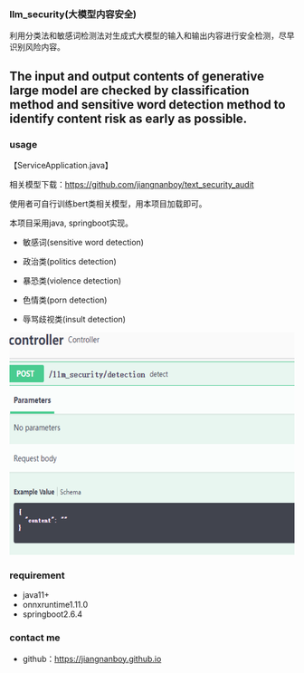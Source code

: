### llm_security(大模型内容安全)

利用分类法和敏感词检测法对生成式大模型的输入和输出内容进行安全检测，尽早识别风险内容。

The input and output contents of generative large model are checked by classification method and sensitive word detection method to identify content risk as early as possible.
-----------------------------------------------------------------------

### usage
【ServiceApplication.java】

相关模型下载：https://github.com/jiangnanboy/text_security_audit

使用者可自行训练bert类相关模型，用本项目加载即可。

本项目采用java, springboot实现。

* 敏感词(sensitive word detection)

* 政治类(politics detection)

* 暴恐类(violence detection)

* 色情类(porn detection)

* 辱骂歧视类(insult detection)

<div align=center>
<img src="imgs/1.png" width="613" height="393"/><br/>
</div>

### requirement
- java11+
- onnxruntime1.11.0
- springboot2.6.4

### contact me
- github：https://jiangnanboy.github.io

